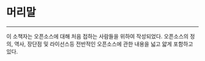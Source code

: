 # 머리말

---

이 소책자는 오픈소스에 대해 처음 접하는 사람들을 위하여 작성되었다. 오픈소스의 정의, 역사, 장단점 및 라이선스등 전반적인 오픈소스에 관한 내용을 넓고 얇게 포함하고 있다. 